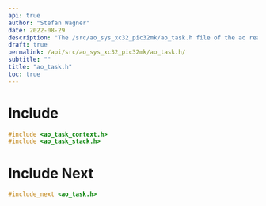 ```yaml
---
api: true
author: "Stefan Wagner"
date: 2022-08-29
description: "The /src/ao_sys_xc32_pic32mk/ao_task.h file of the ao real-time operating system."
draft: true
permalink: /api/src/ao_sys_xc32_pic32mk/ao_task.h/
subtitle: ""
title: "ao_task.h"
toc: true
---
```


# Include

```c
#include <ao_task_context.h>
#include <ao_task_stack.h>
```

# Include Next

```c
#include_next <ao_task.h>
```

